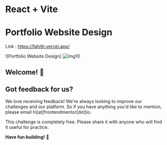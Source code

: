 # React + Vite

# Portfolio Website Design 
  Link : https://fahith.vercel.app/

![Portfolio Website Design]
![img10](https://github.com/user-attachments/assets/8eecc819-f56f-4603-bc78-b8e4e92b6d7e)


## Welcome! 👋

## Got feedback for us?

We love receiving feedback! We're always looking to improve our challenges and our platform. So if you have anything you'd like to mention, please email hi[at]frontendmentor[dot]io.

This challenge is completely free. Please share it with anyone who will find it useful for practice.

**Have fun building!** 🚀
